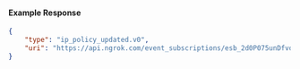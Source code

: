 <!-- Code generated for API Clients. DO NOT EDIT. -->

#### Example Response

```json
{
	"type": "ip_policy_updated.v0",
	"uri": "https://api.ngrok.com/event_subscriptions/esb_2d0P075unDfvoUgBNFJLFSxLX1T/sources/ip_policy_updated.v0"
}
```

